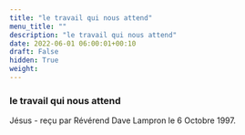 ```yaml
---
title: "le travail qui nous attend"
menu_title: ""
description: "le travail qui nous attend"
date: 2022-06-01 06:00:01+00:10
draft: False
hidden: True
weight:
---
```

### le travail qui nous attend

Jésus - reçu par Révérend Dave Lampron le 6 Octobre 1997.



